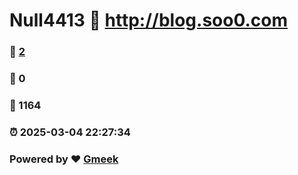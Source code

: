 # Null4413 :link: http://blog.soo0.com 
### :page_facing_up: [2](http://blog.soo0.com/tag.html) 
### :speech_balloon: 0 
### :hibiscus: 1164 
### :alarm_clock: 2025-03-04 22:27:34 
### Powered by :heart: [Gmeek](https://github.com/Meekdai/Gmeek)
